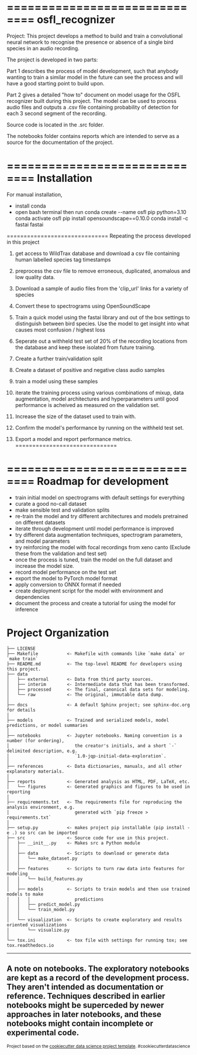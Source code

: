 ==============================
osfl_recognizer
==============================
Project: 
This project develops a method to build and train a convolutional neural network to recognise 
the presence or absence of a single bird species in an audio recording. 


The project is developed in two parts: 

Part 1 describes the process of model development, such that anybody wanting to train a similar model in the future can see the process and will have a good starting point to build upon. 

Part 2 gives a detailed "how to" document on model usage for the OSFL recognizer built during this project. The model can be used to process audio files and outputs a .csv file containing probability of detection for each 3 second segment of the recording. 

Source code is located in the .src folder.

The notebooks folder contains reports which are intended to serve as a source for the documentation of the project. 

==============================
Installation
==============================
For manual installation,
- install conda
- open bash terminal then run 
conda create --name osfl pip python=3.10
conda activate osfl
pip install opensoundscape==0.10.0
conda install -c fastai fastai

==============================
Repeating the process developed in this project
1. get access to WildTrax database and download a csv file containing human labelled species tag timestamps
2. preprocess the csv file to remove erroneous, duplicated, anomalous and low quality data.
3. Download a sample of audio files from the 'clip_url' links for a variety of species
4. Convert these to spectrograms using OpenSoundScape
5. Train a quick model using the fastai library and out of the box settings to distinguish between bird species. Use the model to get insight into what causes most confusion / highest loss

6. Seperate out a withheld test set of 20% of the recording locations from the database and keep these isolated from future training.
7. Create a further train/validation split
8. Create a dataset of positive and negative class audio samples
9. train a model using these samples
10. iterate the training process using various combinations of mixup, data augmentation, model architectures and hyperparameters until good performance is acheived as measured on the validation set. 
11. Increase the size of the dataset used to train with.
11. Confirm the model's performance by running on the withheld test set. 
12. Export a model and report performance metrics. 
==============================

==============================
Roadmap for development
==============================
- train initial model on spectrograms with default settings for everything
- curate a good no-call dataset
- make sensible test and validation splits
- re-train the model and try different architectures and models pretrained on different datasets
- iterate through development until model performance is improved
- try different data augmentation techniques, spectrogram parameters, and model parameters
- try reinforcing the model with focal recordings from xeno canto (Exclude these from the validation and test set)
- once the process is tuned, train the model on the full dataset and increase the model size. 
- record model performance on the test set
- export the model to PyTorch model format
- apply conversion to ONNX format if needed
- create deployment script for the model with environment and dependencies
- document the process and create a tutorial for using the model for inference


Project Organization
==============================

    ├── LICENSE
    ├── Makefile           <- Makefile with commands like `make data` or `make train`
    ├── README.md          <- The top-level README for developers using this project.
    ├── data
    │   ├── external       <- Data from third party sources.
    │   ├── interim        <- Intermediate data that has been transformed.
    │   ├── processed      <- The final, canonical data sets for modeling.
    │   └── raw            <- The original, immutable data dump.
    │
    ├── docs               <- A default Sphinx project; see sphinx-doc.org for details
    │
    ├── models             <- Trained and serialized models, model predictions, or model summaries
    │
    ├── notebooks          <- Jupyter notebooks. Naming convention is a number (for ordering),
    │                         the creator's initials, and a short `-` delimited description, e.g.
    │                         `1.0-jqp-initial-data-exploration`.
    │
    ├── references         <- Data dictionaries, manuals, and all other explanatory materials.
    │
    ├── reports            <- Generated analysis as HTML, PDF, LaTeX, etc.
    │   └── figures        <- Generated graphics and figures to be used in reporting
    │
    ├── requirements.txt   <- The requirements file for reproducing the analysis environment, e.g.
    │                         generated with `pip freeze > requirements.txt`
    │
    ├── setup.py           <- makes project pip installable (pip install -e .) so src can be imported
    ├── src                <- Source code for use in this project.
    │   ├── __init__.py    <- Makes src a Python module
    │   │
    │   ├── data           <- Scripts to download or generate data
    │   │   └── make_dataset.py
    │   │
    │   ├── features       <- Scripts to turn raw data into features for modeling
    │   │   └── build_features.py
    │   │
    │   ├── models         <- Scripts to train models and then use trained models to make
    │   │   │                 predictions
    │   │   ├── predict_model.py
    │   │   └── train_model.py
    │   │
    │   └── visualization  <- Scripts to create exploratory and results oriented visualizations
    │       └── visualize.py
    │
    └── tox.ini            <- tox file with settings for running tox; see tox.readthedocs.io


--------
A note on notebooks. 
The exploratory notebooks are kept as a record of the development process. They aren't intended as documentation or reference. Techniques described in earlier notebooks might be superceded by newer approaches in later notebooks, and these notebooks might contain incomplete or experimental code. 
--------


<p><small>Project based on the <a target="_blank" href="https://drivendata.github.io/cookiecutter-data-science/">cookiecutter data science project template</a>. #cookiecutterdatascience</small></p>
